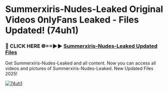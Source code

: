 # Summerxiris-Nudes-Leaked Original Videos 0nlyFans Leaked - Files Updated! (74uh1)

<h3>🔴 CLICK HERE 🌐==►► <a href="https://tinyurl.com/yc6ubb5a" rel="nofollow">Summerxiris-Nudes-Leaked Updated Files</a></h3>

Get Summerxiris-Nudes-Leaked and all content. Now you can access all videos and pictures of Summerxiris-Nudes-Leaked. New Updated Files 2025!

[![74uh1](https://i.imgur.com/7eu0CRL.gif)](https://tinyurl.com/yc6ubb5a)
